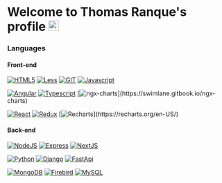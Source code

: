 
# Welcome to Thomas Ranque's profile [<img src="https://upload.wikimedia.org/wikipedia/commons/8/81/LinkedIn_icon.svg" width="24">](https://www.linkedin.com/in/thomas-ranque/)

### Languages

#### Front-end

[![HTML5](https://img.shields.io/badge/Base-HTML_5-info?logo=html5&logoColor=white&color=e34f26)](https://developer.mozilla.org/fr/docs/Glossary/HTML5)
[![Less](https://img.shields.io/badge/Base-Less-info?logo=less&logoColor=white&color=1d365d)](https://lesscss.org/)
[![GIT](https://img.shields.io/badge/Base-Git-info?logo=git&logoColor=white&color=f05032)](https://git-scm.com/)
[![Javascript](https://img.shields.io/badge/Code-Javascript-info?logo=javascript&logoColor=white&color=f7df12)](https://developer.mozilla.org/fr/docs/Web/JavaScript)

[![Angular](https://img.shields.io/badge/Code-Angular_2-info?logo=angular&logoColor=white&color=dd1b16)](https://angular.dev/)
[![Typescript](https://img.shields.io/badge/Code-Typescript-info?logo=javascript&logoColor=white&color=3178c6)](https://www.typescriptlang.org/)
[![ngx-charts](https://img.shields.io/badge/Code-ngx_charts_(d3.js)-info?logo=d3.js&logoColor=white&color=f9a03c)](https://swimlane.gitbook.io/ngx-charts)

[![React](https://img.shields.io/badge/Code-React-info?logo=react&logoColor=white&color=61dafb)](https://react.dev/)
[![Redux](https://img.shields.io/badge/Code-Redux-info?logo=redux&logoColor=white&color=764abc)](https://redux.js.org/)
[![Recharts](https://img.shields.io/badge/Code-Recharts_(d3.js)-info?logo=d3.js&logoColor=white&color=f9a03c)](https://recharts.org/en-US/)

#### Back-end

[![NodeJS](https://img.shields.io/badge/Code-Node.js-info?logo=node.js&logoColor=white&color=339933)](https://nodejs.org/en)
[![Express](https://img.shields.io/badge/Code-Express-info?logo=express&logoColor=white&color=000)](https://expressjs.com/en/)
[![NextJS](https://img.shields.io/badge/Code-Next.js-info?logo=next.js&logoColor=white&color=000)](https://nextjs.org/)

[![Python](https://img.shields.io/badge/Code-Python-info?logo=python&logoColor=white&color=3776AB)](https://www.python.org/)
[![Django](https://img.shields.io/badge/Code-Django-info?logo=django&logoColor=white&color=092e20)](https://www.djangoproject.com/)
[![FastApi](https://img.shields.io/badge/Code-FastApi-info?logo=fastapi&logoColor=white&color=009688)](https://fastapi.tiangolo.com/)

[![MongoDB](https://img.shields.io/badge/Database-MongoDB-info?logo=mongodb&logoColor=white&color=47a248)](https://www.mongodb.com/)
[![Firebird](https://img.shields.io/badge/Database-Firebird_(Interbase)-info?logo=interbase&logoColor=white&color=e62431)](https://firebirdsql.org/)
[![MySQL](https://img.shields.io/badge/Database-MySQL-info?logo=mysql&logoColor=white&color=4479a1)](https://www.mysql.com/en/)
